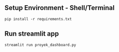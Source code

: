 
## Setup Environment - Shell/Terminal
```
pip install -r requirements.txt
```

## Run streamlit app
```
streamlit run proyek_dashboard.py
```
